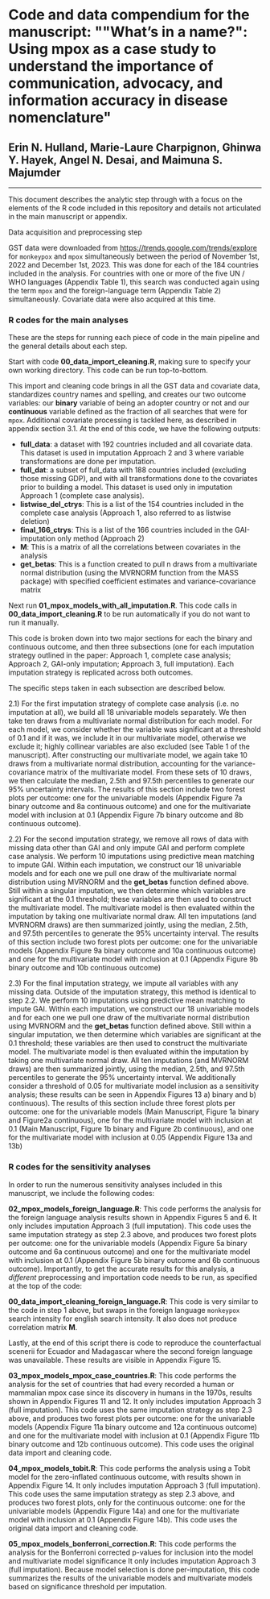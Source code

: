 # Code and data compendium for the manuscript:  ""What’s in a name?": Using mpox as a case study to understand the importance of communication, advocacy, and information accuracy in disease nomenclature" 

## Erin N. Hulland, Marie-Laure Charpignon, Ghinwa Y. Hayek, Angel N. Desai, and Maimuna S. Majumder

______

This document describes the analytic step through with a focus on the elements of the R code included in this repository and details not articulated in the main manuscript or appendix. 

Data acquisition and preprocessing step

GST data were downloaded from https://trends.google.com/trends/explore for `monkeypox` and `mpox` simultaneously between the period of November 1st, 2022 and December 1st, 2023. This was done for each of the 184 countries included in the analysis. For countries with one or more of the five UN / WHO languages (Appendix Table 1), this search was conducted again using the term `mpox` and the foreign-language term (Appendix Table 2) simultaneously. Covariate data were also acquired at this time.

### R codes for the main analyses 

These are the steps for running each piece of code in the main pipeline and the general details about each step.

Start with code **00_data_import_cleaning.R**, making sure to specify your own working directory. This code can be run top-to-bottom.

This import and cleaning code brings in all the GST data and covariate data, standardizes country names and spelling, and creates our two outcome variables: our **binary** variable of being an adopter country or not and our **continuous** variable defined as the fraction of all searches that were for `mpox`. Additional covariate processing is tackled here, as described in appendix section 3.1. At the end of this code, we have the following outputs:

 * **full_data**: a dataset with 192 countries included and all covariate data. This dataset is used in imputation Approach 2 and 3 where variable transformations are done per imputation.
* **full_dat**: a subset of full_data with 188 countries included (excluding those missing GDP), and with all transformations done to the covariates prior to building a model. This dataset is used only in imputation Approach 1 (complete case analysis).
* **listwise_del_ctrys**: This is a list of the 154 countries included in the complete case analysis (Approach 1, also referred to as listwise deletion)
* **final_166_ctrys**: This is a list of the 166 countries included in the GAI-imputation only method (Approach 2)
* **M**: This is a matrix of all the correlations between covariates in the analysis
* **get_betas**: This is a function created to pull n draws from a multivariate normal distribution (using the MVRNORM function from the MASS package) with specified coefficient estimates and variance-covariance matrix




Next run **01_mpox_models_with_all_imputation.R**. This code calls in **00_data_import_cleaning.R** to be run automatically if you do not want to run it manually. 

This code is broken down into two major sections for each the binary and continuous outcome, and then three subsections (one for each imputation strategy outlined in the paper: Approach 1, complete case analysis; Approach 2, GAI-only imputation; Approach 3, full imputation). Each imputation strategy is replicated across both outcomes.

The specific steps taken in each subsection are described below. 

2.1) For the first imputation strategy of complete case analysis (i.e. no imputation at all), we build all 18 univariable models separately. We then take ten draws from a multivariate normal distribution for each model. For each model, we consider whether the variable was significant at a threshold of 0.1 and if it was, we include it in our multivariate model, otherwise we exclude it; highly collinear variables are also excluded (see Table 1 of the manuscript). After constructing our multivariate model, we again take 10 draws from a multivariate normal distribution, accounting for the variance-covariance matrix of the multivariate model. From these sets of 10 draws, we then calculate the median, 2.5th and 97.5th percentiles to generate our 95% uncertainty intervals. The results of this section include two forest plots per outcome: one for the univariable models (Appendix Figure 7a binary outcome and 8a continuous outcome) and one for the multivariate model with inclusion at 0.1 (Appendix Figure 7b binary outcome and 8b continuous outcome).

2.2) For the second imputation strategy, we remove all rows of data with missing data other than GAI and only impute GAI and perform complete case analysis. We perform 10 imputations using predictive mean matching to impute GAI. Within each imputation, we construct our 18 univariable models and for each one we pull one draw of the multivariate normal distribution using MVRNORM and the **get_betas** function defined above. Still within a singular imputation, we then determine which variables are significant at the 0.1 threshold; these variables are then used to construct the multivariate model. The multivariate model is then evaluated within the imputation by taking one multivariate normal draw. All ten imputations (and MVRNORM draws) are then summarized jointly, using the median, 2.5th, and 97.5th percentiles to generate the 95% uncertainty interval. The results of this section include two forest plots per outcome: one for the univariable models (Appendix Figure 9a binary outcome and 10a continuous outcome) and one for the multivariate model with inclusion at 0.1 (Appendix Figure 9b binary outcome and 10b continuous outcome)


2.3) For the final imputation strategy, we impute all variables with any missing data. Outside of the imputation strategy, this method is identical to step 2.2. We perform 10 imputations using predictive mean matching to impute GAI. Within each imputation, we construct our 18 univariable models and for each one we pull one draw of the multivariate normal distribution using MVRNORM and the **get_betas** function defined above. Still within a singular imputation, we then determine which variables are significant at the 0.1 threshold; these variables are then used to construct the multivariate model. The multivariate model is then evaluated within the imputation by taking one multivariate normal draw. All ten imputations (and MVRNORM draws) are then summarized jointly, using the median, 2.5th, and 97.5th percentiles to generate the 95% uncertainty interval. We additionally consider a threshold of 0.05 for multivariate model inclusion as a sensitivity analysis; these results can be seen in Appendix Figures 13 a) binary and b) continuous). The results of this section include three forest plots per outcome: one for the univariable models (Main Manuscript, Figure 1a binary and Figure2a continuous), one for the multivariate model with inclusion at 0.1 (Main Manuscript, Figure 1b binary and Figure 2b continuous), and one for the multivariate model with inclusion at 0.05 (Appendix Figure 13a and 13b)

### R codes for the sensitivity analyses

In order to run the numerous sensitivity analyses included in this manuscript, we include the following codes:

**02_mpox_models_foreign_language.R**: This code performs the analysis for the foreign language analysis results shown in Appendix Figures 5 and 6. It only includes imputation Approach 3 (full imputation). This code uses the same imputation strategy as step 2.3 above, and produces two forest plots per outcome: one for the univariable models (Appendix Figure 5a binary outcome and 6a continuous outcome) and one for the multivariate model with inclusion at 0.1 (Appendix Figure 5b binary outcome and 6b continuous outcome). Importantly, to get the accurate results for this analysis, a *different* preprocessing and importation code needs to be run, as specified at the top of the code: 

**00_data_import_cleaning_foreign_language.R**: This code is very similar to the code in step 1 above, but swaps in the foreign language `monkeypox` search intensity for english search intensity. It also does not produce correlation matrix **M**.

Lastly, at the end of this script there is code to reproduce the counterfactual scenerii for Ecuador and Madagascar where the second foreign language was unavailable. These results are visible in Appendix Figure 15. 

**03_mpox_models_mpox_case_countries.R**: This code performs the analysis for the set of countries that had every recorded a human or mammalian mpox case since its discovery in humans in the 1970s, results shown in Appendix Figures 11 and 12. It only includes imputation Approach 3 (full imputation). This code uses the same imputation strategy as step 2.3 above, and produces two forest plots per outcome: one for the univariable models (Appendix Figure 11a binary outcome and 12a continuous outcome) and one for the multivariate model with inclusion at 0.1 (Appendix Figure 11b binary outcome and 12b continuous outcome). This code uses the original data import and cleaning code. 

**04_mpox_models_tobit.R**: This code performs the analysis using a Tobit model for the zero-inflated continuous outcome, with results shown in Appendix Figure 14. It only includes imputation Approach 3 (full imputation). This code uses the same imputation strategy as step 2.3 above, and produces two forest plots, only for the continuous outcome: one for the univariable models (Appendix Figure 14a) and one for the multivariate model with inclusion at 0.1 (Appendix Figure 14b). This code uses the original data import and cleaning code. 

**05_mpox_models_bonferroni_correction.R**: This code performs the analysis for the Bonferroni corrected p-values for inclusion into the model and multivariate model significance It only includes imputation Approach 3 (full imputation). Because model selection is done per-imputation, this code summarizes the results of the univariable models and multivariate models based on significance threshold per imputation. 
